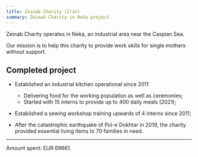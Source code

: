 ```yaml
---
title: Zeinab Charity (Iran)
summary: Zeinab Charity in Neka project.
---
```


Zeinab Charity operates in Neka, an industrial area near the Caspian Sea.

Our mission is to help this charity to provide work skills for single mothers without support.

## Completed project

- Established an industrial kitchen operational since 2011

    * Delivering food for the working population as well as ceremonies;
    * Started with 15 interns to provide up to 400 daily meals (2021);

- Established a sewing workshop training upwards of 4 interns since 2011;
- After the catastrophic earthquake of Pol-e Dokhtar in 2019, the charity provided essential living items to 70 families in need.

---

Amount spent: EUR 69661.
